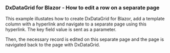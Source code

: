 ### DxDataGrid for Blazor - How to edit a row on a separate page

This example illustates how to create DxDataGrid for Blazor, add a template column with a hyperlink and navigate to a separate page using this hyperlink. The key field value is sent as a parameter. 

Then, the necessary record is edited on this separate page and the page is navigated back to the page with DxDataGrid.
